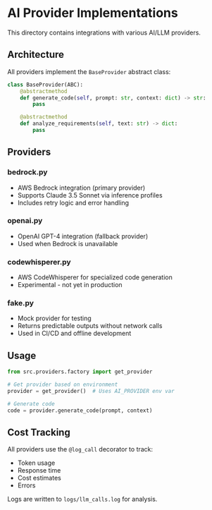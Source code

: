 # AI Provider Implementations

This directory contains integrations with various AI/LLM providers.

## Architecture

All providers implement the `BaseProvider` abstract class:

```python
class BaseProvider(ABC):
    @abstractmethod
    def generate_code(self, prompt: str, context: dict) -> str:
        pass

    @abstractmethod
    def analyze_requirements(self, text: str) -> dict:
        pass
```

## Providers

### bedrock.py
- AWS Bedrock integration (primary provider)
- Supports Claude 3.5 Sonnet via inference profiles
- Includes retry logic and error handling

### openai.py
- OpenAI GPT-4 integration (fallback provider)
- Used when Bedrock is unavailable

### codewhisperer.py
- AWS CodeWhisperer for specialized code generation
- Experimental - not yet in production

### fake.py
- Mock provider for testing
- Returns predictable outputs without network calls
- Used in CI/CD and offline development

## Usage

```python
from src.providers.factory import get_provider

# Get provider based on environment
provider = get_provider()  # Uses AI_PROVIDER env var

# Generate code
code = provider.generate_code(prompt, context)
```

## Cost Tracking

All providers use the `@log_call` decorator to track:
- Token usage
- Response time
- Cost estimates
- Errors

Logs are written to `logs/llm_calls.log` for analysis.
